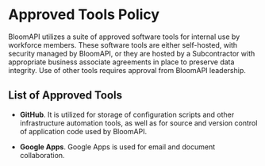 # Approved Tools Policy

BloomAPI utilizes a suite of approved software tools for internal use by workforce members. These software tools are either self-hosted, with security managed by BloomAPI, or they are hosted by a Subcontractor with appropriate business associate agreements in place to preserve data integrity. Use of other tools requires approval from BloomAPI leadership.

## List of Approved Tools

* **GitHub**. It is utilized for storage of configuration scripts and other infrastructure automation tools, as well as for source and version control of application code used by BloomAPI.

* **Google Apps**. Google Apps is used for email and document collaboration.
